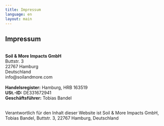 ```yaml
---
title: Impressum
language: en
layout: main
---
```


<div class="container">
<h2 class="intro">Impressum</h2>
<br>
<strong>Soil & More Impacts GmbH</strong>
<br>
Buttstr. 3
<br>
22767 Hamburg
<br>
Deutschland
<br>
info@soilandmore.com
<br>
<br>
<strong>Handelsregister:</strong> Hamburg, HRB 163519<br>
<strong>USt.-ID:</strong> DE331672941<br>
<strong>Geschäftsführer:</strong> Tobias Bandel<br><br>

Verantwortlich für den Inhalt dieser Website ist Soil & More Impacts GmbH, Tobias Bandel, Buttstr. 3, 22767 Hamburg, Deutschland

</div>
